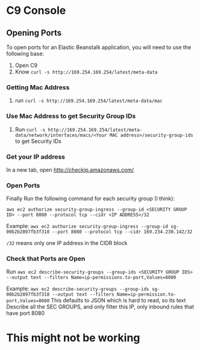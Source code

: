 # C9 Console

## Opening Ports

To open ports for an Elastic Beanstalk application, you will need to use the following base:

1. Open C9
2. Know `curl -s http://169.254.169.254/latest/meta-data`

### Getting Mac Address

1. run `curl -s http://169.254.169.254/latest/meta-data/mac`

### Use Mac Address to get Security Group IDs

1. Run `curl -s http://169.254.169.254/latest/meta-data/network/interfaces/macs/<Your MAC address>/security-group-ids` to get Security IDs

### Get your IP address
In a new tab, open
<http://checkip.amazonaws.com/>

### Open Ports

Finally Run the following command for each security group (I think):

` aws ec2 authorize security-group-ingress --group-id <SECURITY GROUP ID> --port 8080 --protocol tcp --cidr <IP ADDRESS>/32 `

Example:
 `aws ec2 authorize security-group-ingress --group-id sg-00b2b2897fb3f318 --port 8080 --protocol tcp --cidr 169.234.230.142/32`

`/32` means only one IP address in the CIDR block


### Check that Ports are Open

Run `aws ec2 describe-security-groups --group-ids <SECURITY GROUP IDS> --output text --filters Name=ip-permissions.to-port,Values=8080`

Example:
`aws ec2 describe-security-groups --group-ids sg-00b2b2897fb3f318 --output text --filters Name=ip-permission.to-port,Values=8080`
This defaults to JSON which is hard to read, so its text
Describe all the SEC GROUPS, and only filter this IP, only inbound rules that have port 8080

# This might not be working